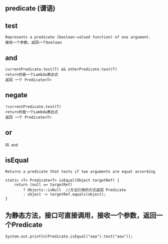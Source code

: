 ## predicate (谓语)

## test 
    Represents a predicate (boolean-valued function) of one argument.
    接收一个参数，返回一个boolean   
    
## and
    currentPredicate.test(T) && otherPredicate.test(T)  
    return的是一个Lambda表达式
    返回 一个 Predicate<T>
   
## negate
    !currentPredicate.test(T)
    return的是一个Lambda表达式
    返回 一个 Predicate<T>
    
## or
    同 and

## isEqual
    Returns a predicate that tests if two arguments are equal according
    
    static <T> Predicate<T> isEqual(Object targetRef) {
        return (null == targetRef)
            ? Objects::isNull  //方法引用的方式返回 Predicate
            : object -> targetRef.equals(object);
    }

## 为静态方法，接口可直接调用，接收一个参数，返回一个Predicate
    System.out.println(Predicate.isEqual("aaa").test("aaa"));
    
